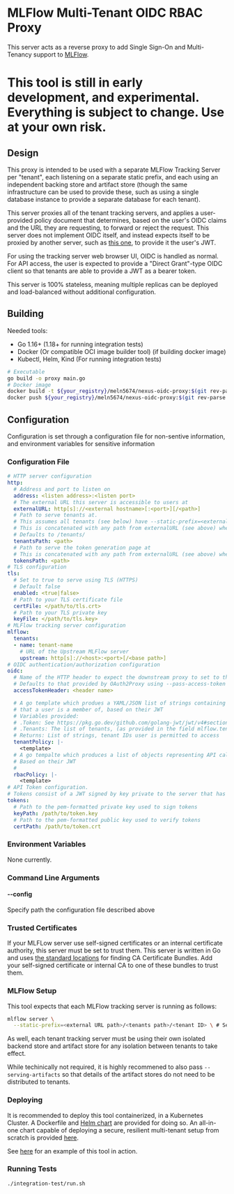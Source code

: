 # MLFlow Multi-Tenant OIDC RBAC Proxy

This server acts as a reverse proxy to add Single Sign-On and Multi-Tenancy support to [MLFlow](https://mlflow.org/).

# This tool is still in early development, and experimental. Everything is subject to change. Use at your own risk.

## Design

This proxy is intended to be used with a separate MLFlow Tracking Server per "tenant", each listening on a separate static prefix, and each using an independent backing store and artifact store (though the same infrastructure can be used to provide these, such as using a single database instance to provide a separate database for each tenant).

This server proxies all of the tenant tracking servers, and applies a user-provided policy document that determines, based on the user's OIDC claims and the URL they are requesting, to forward or reject the request. This server does not implement OIDC itself, and instead expects itself to be proxied by another server, such as [this one](https://github.com/oauth2-proxy/oauth2-proxy), to provide it the user's JWT.

For using the tracking server web browser UI, OIDC is handled as normal. For API access, the user is expected to provide a "Direct Grant"-type OIDC client so that tenants are able to provide a JWT as a bearer token.

This server is 100% stateless, meaning multiple replicas can be deployed and load-balanced without additional configuration.


## Building

Needed tools:

* Go 1.16+ (1.18+ for running integration tests)
* Docker (Or compatible OCI image builder tool) (if building docker image)
* Kubectl, Helm, Kind (For running integration tests)

```bash
# Executable
go build -o proxy main.go
# Docker image
docker build -t ${your_registry}/meln5674/nexus-oidc-proxy:$(git rev-parse HEAD)
docker push ${your_registry}/meln5674/nexus-oidc-proxy:$(git rev-parse HEAD)
```

## Configuration

Configuration is set through a configuration file for non-sentive information, and environment variables for sensitive information

### Configuration File

```yaml
# HTTP server configuration
http:
  # Address and port to listen on
  address: <listen address>:<listen port>
  # The external URL this server is accessible to users at
  externalURL: http[s]://<external hostname>[:<port>][/<path>]
  # Path to serve tenants at.
  # This assumes all tenants (see below) have --static-prefix=<externalURL path>/<this path>/<tenant id>
  # This is concatenated with any path from externalURL (see above) when issuing static links
  # Defaults to /tenants/
  tenantsPath: <path>
  # Path to serve the token generation page at
  # This is concatenated with any path from externalURL (see above) when issuing static links
  tokensPath: <path>
# TLS configuration
tls:
  # Set to true to serve using TLS (HTTPS)
  # Default false
  enabled: <true|false>
  # Path to your TLS certificate file
  certFile: </path/to/tls.crt>
  # Path to your TLS private key
  keyFile: </path/to/tls.key> 
# MLFlow tracking server configuration
mlflow:
  tenants:
  - name: tenant-name
    # URL of the Upstream MLFlow server
    upstream: http[s]://<host>:<port>[/<base path>]
# OIDC authentication/authorization configuration
oidc:
  # Name of the HTTP header to expect the downstream proxy to set to the JWT OIDC Access token 
  # Defaults to that provided by OAuth2Proxy using --pass-access-token
  accessTokenHeader: <header name>

  # A go template which produes a YAML/JSON list of strings containing the tenant ID's (see above) 
  # that a user is a member of, based on their JWT
  # Variables provided:
  # .Token: See https://pkg.go.dev/github.com/golang-jwt/jwt/v4#section-readme
  # .Tenants: The list of tenants, (as provided in the field mlflow.tenants)
  # Returns: List of strings, tenant IDs user is permitted to access
  tenantPolicy: |-
    <template>
  # A go tempalte which produces a list of objects representing API calls the user is permitted to make,
  # Based on their JWT
  # 
  rbacPolicy: |-
    <template>
# API Token configuration.
# Tokens consist of a JWT signed by key private to the server that has a 
tokens:
  # Path to the pem-formatted private key used to sign tokens
  keyPath: /path/to/token.key
  # Path to the pem-formatted public key used to verify tokens
  certPath: /path/to/token.crt
```

### Environment Variables

None currently.

### Command Line Arguments

#### --config <path>

Specify path the configuration file described above

### Trusted Certificates

If your MLFLow server use self-signed certificates or an internal certificate authority, this server must be set to trust them. This server is written in Go and uses [the standard locations](https://go.dev/src/crypto/x509/root_linux.go) for finding CA Certificate Bundles. Add your self-signed certificate or internal CA to one of these bundles to trust them.

### MLFlow Setup

This tool expects that each MLFlow tracking server is running as follows:

```bash
mlflow server \
  --static-prefix=<external URL path>/<tenants path>/<tenant ID> \ # See configuration section for these fields and how to set them
```

As well, each tenant tracking server must be using their own isolated backend store and artifact store for any isolation between tenants to take effect.

While techinically not required, it is highly recommened to also pass `--serving-artifacts` so that details of the artifact stores do not need to be distributed to tenants.

### Deploying

It is recommended to deploy this tool containerized, in a Kubernetes Cluster. A Dockerfile and [Helm chart](./deploy/helm/mlflow-oidc-proxy) are provided for doing so. An all-in-one chart capable of deploying a secure, resilient multi-tenant setup from scratch is provided [here](./deploy/helm/mlflow-multitenant).

See [here](./integration-test) for an example of this tool in action.

### Running Tests

```bash
./integration-test/run.sh
```

